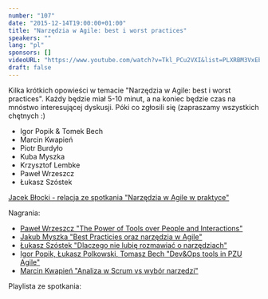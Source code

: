 ```yaml
---
number: "107"
date: "2015-12-14T19:00:00+01:00"
title: "Narzędzia w Agile: best i worst practices"
speakers: ""
lang: "pl"
sponsors: []
videoURL: "https://www.youtube.com/watch?v=Tkl_PCu2VXI&list=PLXRBM3VxEbfOwyipMNVCeLKi563pFfR-9"
draft: false
---
```


Kilka krótkich opowieści w temacie "Narzędzia w Agile: best i worst practices". Każdy będzie miał 5-10 minut, a na koniec będzie czas na mnóstwo interesującej dyskusji.
Póki co zgłosili się (zapraszamy wszystkich chętnych :)

  * Igor Popik & Tomek Bech
  * Marcin Kwapień
  * Piotr Burdyło
  * Kuba Myszka
  * Krzysztof Lembke
  * Paweł Wrzeszcz
  * Łukasz Szóstek

<a href="http://ijbd.eu/?p=451" target="_blank">Jacek Błocki - relacja ze spotkania "Narzędzia w Agile w praktyce"</a>

Nagrania:

  * <a href="https://www.youtube.com/watch?v=Tkl_PCu2VXI&list=PLXRBM3VxEbfPF2-ScvE03bQ6pNS-mli99&index=51&t=2s" target="_blank">Paweł Wrzeszcz "The Power of Tools over People and Interactions"</a>
  * <a href="https://www.youtube.com/watch?v=UTWeQi07cYI&list=PLXRBM3VxEbfPF2-ScvE03bQ6pNS-mli99&index=50&t=0s" target="_blank">Jakub Myszka "Best Practicies oraz narzędzia w Agile"</a>
  * <a href="https://www.youtube.com/watch?v=h_v5EpT71K0&list=PLXRBM3VxEbfPF2-ScvE03bQ6pNS-mli99&index=49&t=0s" target="_blank">Łukasz Szóstek "Dlaczego nie lubię rozmawiać o narzędziach"</a>
  * <a href="https://www.youtube.com/watch?v=q5c-zsc0SP8&list=PLXRBM3VxEbfPF2-ScvE03bQ6pNS-mli99&index=48&t=0s" target="_blank">Igor Popik, Łukasz Polkowski, Tomasz Bech "Dev&Ops tools in PZU Agile"</a>
  * <a href="https://www.youtube.com/watch?v=MVnFs5r_eFs&list=PLXRBM3VxEbfPF2-ScvE03bQ6pNS-mli99&index=46&t=0s" target="_blank">Marcin Kwapień "Analiza w Scrum vs wybór narzędzi"</a>

Playlista ze spotkania:

